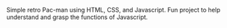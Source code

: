 Simple retro Pac-man using HTML, CSS, and Javascript. Fun project to help understand and grasp the functions of Javascript. 
